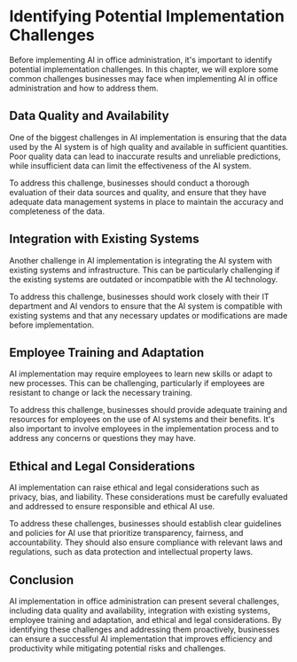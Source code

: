 Identifying Potential Implementation Challenges
====================================================================================================================

Before implementing AI in office administration, it's important to identify potential implementation challenges. In this chapter, we will explore some common challenges businesses may face when implementing AI in office administration and how to address them.

Data Quality and Availability
-----------------------------

One of the biggest challenges in AI implementation is ensuring that the data used by the AI system is of high quality and available in sufficient quantities. Poor quality data can lead to inaccurate results and unreliable predictions, while insufficient data can limit the effectiveness of the AI system.

To address this challenge, businesses should conduct a thorough evaluation of their data sources and quality, and ensure that they have adequate data management systems in place to maintain the accuracy and completeness of the data.

Integration with Existing Systems
---------------------------------

Another challenge in AI implementation is integrating the AI system with existing systems and infrastructure. This can be particularly challenging if the existing systems are outdated or incompatible with the AI technology.

To address this challenge, businesses should work closely with their IT department and AI vendors to ensure that the AI system is compatible with existing systems and that any necessary updates or modifications are made before implementation.

Employee Training and Adaptation
--------------------------------

AI implementation may require employees to learn new skills or adapt to new processes. This can be challenging, particularly if employees are resistant to change or lack the necessary training.

To address this challenge, businesses should provide adequate training and resources for employees on the use of AI systems and their benefits. It's also important to involve employees in the implementation process and to address any concerns or questions they may have.

Ethical and Legal Considerations
--------------------------------

AI implementation can raise ethical and legal considerations such as privacy, bias, and liability. These considerations must be carefully evaluated and addressed to ensure responsible and ethical AI use.

To address these challenges, businesses should establish clear guidelines and policies for AI use that prioritize transparency, fairness, and accountability. They should also ensure compliance with relevant laws and regulations, such as data protection and intellectual property laws.

Conclusion
----------

AI implementation in office administration can present several challenges, including data quality and availability, integration with existing systems, employee training and adaptation, and ethical and legal considerations. By identifying these challenges and addressing them proactively, businesses can ensure a successful AI implementation that improves efficiency and productivity while mitigating potential risks and challenges.
